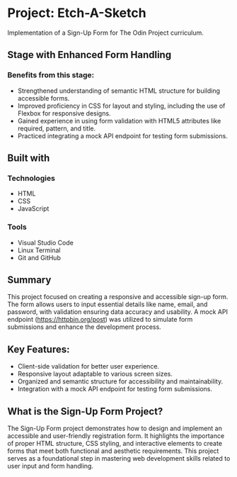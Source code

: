 # Project: Etch-A-Sketch

Implementation of a Sign-Up Form for The Odin Project curriculum.

## Stage with Enhanced Form Handling
### Benefits from this stage:

+ Strengthened understanding of semantic HTML structure for building accessible forms.
+ Improved proficiency in CSS for layout and styling, including the use of Flexbox for responsive designs.
+ Gained experience in using form validation with HTML5 attributes like required, pattern, and title.
+ Practiced integrating a mock API endpoint for testing form submissions.

## Built with
### Technologies
+ HTML
+ CSS
+ JavaScript

### Tools
+ Visual Studio Code
+ Linux Terminal
+ Git and GitHub

## Summary

This project focused on creating a responsive and accessible sign-up form. The form allows users to input essential details like name, email, and password, with validation ensuring data accuracy and usability. A mock API endpoint (https://httpbin.org/post) was utilized to simulate form submissions and enhance the development process.

## Key Features:

+ Client-side validation for better user experience.
+ Responsive layout adaptable to various screen sizes.
+ Organized and semantic structure for accessibility and maintainability.
+ Integration with a mock API endpoint for testing form submissions.

## What is the Sign-Up Form Project?

The Sign-Up Form project demonstrates how to design and implement an accessible and user-friendly registration form. It highlights the importance of proper HTML structure, CSS styling, and interactive elements to create forms that meet both functional and aesthetic requirements. This project serves as a foundational step in mastering web development skills related to user input and form handling.